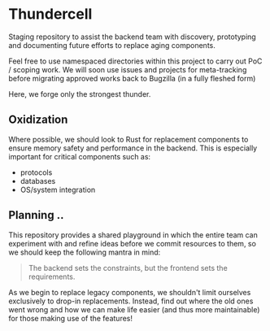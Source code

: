 # Thundercell

Staging repository to assist the backend team with discovery, prototyping and documenting future
efforts to replace aging components.

Feel free to use namespaced directories within this project to carry out PoC / scoping work.
We will soon use issues and projects for meta-tracking before migrating approved works back
to Bugzilla (in a fully fleshed form)

Here, we forge only the strongest thunder.

## Oxidization

Where possible, we should look to Rust for replacement components to ensure memory safety and performance in the backend. This is especially important for critical components such as:

 - protocols
 - databases
 - OS/system integration

 ## Planning ..

 This repository provides a shared playground in which the entire team can experiment with and refine ideas before we commit resources to them, so we should keep the following mantra in mind:

> The backend sets the constraints, but the frontend sets the requirements.

As we begin to replace legacy components, we shouldn't limit ourselves exclusively to drop-in replacements. Instead, find out where the old ones went wrong and how we can make life easier (and thus more maintainable) for those making use of the features!
